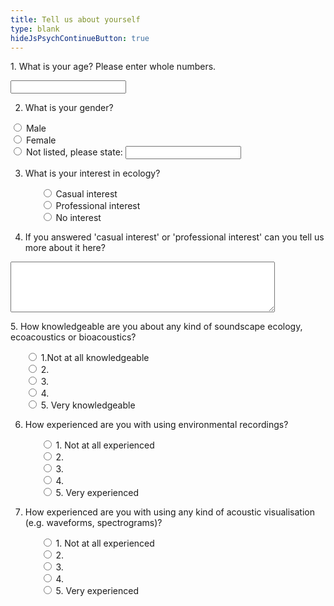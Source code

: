 ```yaml
---
title: Tell us about yourself
type: blank
hideJsPsychContinueButton: true
---
```


<div align = "left" class = "wrap">
1. What is your age?
Please enter whole numbers. <p id = q1>
<input type="text" name="Q1age"/><p>

2. What is your gender? <p id = q2><ul>
<input type = "radio" name = "Q2" value = "1">
<label>Male </label><br>
<input type = "radio" name = "Q2" value = "2">
<label>Female </label><br>
<input type = "radio" name = "Q2" value = "3">
<label>Not listed, please state: </label>
<input type="text" name="othergender_text"/></ul><p>

3. What is your interest in ecology? <p id = q3><ul>
<input type = "radio" name = "Q3" value = "1"> Casual interest <br>
<input type = "radio" name = "Q3" value = "2"> Professional interest <br>
<input type = "radio" name = "Q3" value = "3"> No interest</ul><p>

4. If you answered 'casual interest' or 'professional interest' can you tell us more about it here? <p id = q4>
<textarea id="Q4" name="Q4" class="element textarea medium" rows = "5" cols = "50"></textarea> <p>

<label class= "statement">5. How knowledgeable are you about any kind of soundscape ecology, ecoacoustics or bioacoustics?</label><p id="q5">
    <ul class = "likert">
        <input type="radio" name="q5" value="1">
        <label>1.Not at all knowledgeable</label>
       <br>
     <input type="radio" name="q5" value="2">
        <label>2.</label>
       <br>
      <input type="radio" name="q5" value="3">
        <label>3. </label>
        <br>
      <input type="radio" name="q5" value="4">
        <label>4. </label>
        <br>
     <input type="radio" name="q5" value="5">
        <label>5. Very knowledgeable</label>
        <br>
</ul><p>

6. How experienced are you with using environmental recordings?<p id = q6><ul>
      <input type="radio" name="q6" value="1">
        <label>1. Not at all experienced</label><br>
        <input type="radio" name="q6" value="2">
        <label>2.</label><br>
        <input type="radio" name="q6" value="3">
        <label>3. </label><br>
        <input type="radio" name="q6" value="4">
        <label>4. </label><br>
        <input type="radio" name="q6" value="5">
        <label>5. Very experienced</label>
</ul></p>


7. How experienced are you with using any kind of acoustic visualisation (e.g. waveforms, spectrograms)?<p id = q7><ul>
        <input type="radio" name="q7" value="1">
        <label>1. Not at all experienced</label><br>
        <input type="radio" name="q7" value="2">
        <label>2.</label><br>
        <input type="radio" name="q7" value="3">
        <label>3. </label><br>
        <input type="radio" name="q7" value="4">
        <label>4. </label><br>
        <input type="radio" name="q7" value="5">
        <label>5. Very experienced</label>
</ul>

</div>
